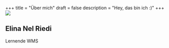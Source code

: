 +++
title = "Über mich"
draft = false
description = "Hey, das bin ich :)"
+++
![](/img/default-author.png)

## Elina Nel Riedi

Lernende WMS
